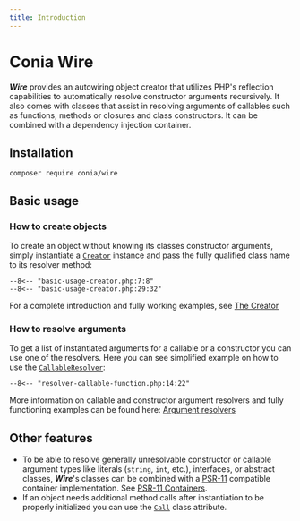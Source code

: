 ```yaml
---
title: Introduction
---
```

Conia Wire
==========

***Wire*** provides an autowiring object creator that utilizes PHP's reflection
capabilities to automatically resolve constructor arguments recursively. It
also comes with classes that assist in resolving arguments of callables such as
functions, methods or closures and class constructors. It can be combined with 
a dependency injection container.

## Installation

    composer require conia/wire

## Basic usage

### How to create objects

To create an object without knowing its classes constructor arguments, simply
instantiate a [`Creator`](creator.md) instance and pass the fully qualified class name to its
resolver method:

```
--8<-- "basic-usage-creator.php:7:8"
--8<-- "basic-usage-creator.php:29:32"
```

 For a complete introduction and fully working examples, see
[The Creator](creator.md)

### How to resolve arguments

To get a list of instantiated arguments for a callable or a constructor you can
use one of the resolvers. Here you can see simplified example on how to use the
[`CallableResolver`](resolvers.md):

```
--8<-- "resolver-callable-function.php:14:22"
```

More information on callable and constructor argument resolvers and fully
functioning examples can be found here: [Argument resolvers](resolvers.md)

## Other features

* To be able to resolve generally unresolvable constructor or callable argument
  types like literals (`string`, `int`, etc.), interfaces, or abstract classes,
  ***Wire***'s classes can be combined with
  a [PSR-11](https://www.php-fig.org/psr/psr-11/) compatible container
  implementation. See [PSR-11 Containers](container.md).
* If an object needs additional method calls after instantiation to be properly
  initialized you can use the [`Call`](call-attribute.md) class attribute.
